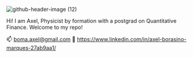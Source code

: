 ![github-header-image (12)](https://github.com/user-attachments/assets/624f5e4c-730b-4c3c-867f-39435ec9fe44)

Hi! I am Axel, Physicist by formation with a postgrad on Quantitative Finance. Welcome to my repo!


:mailbox: boma.axel@gmail.com
:link: https://www.linkedin.com/in/axel-borasino-marques-27ab9aa1/
